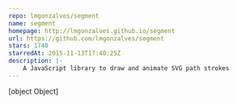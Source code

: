 ```yaml
---
repo: lmgonzalves/segment
name: segment
homepage: http://lmgonzalves.github.io/segment
url: https://github.com/lmgonzalves/segment
stars: 1740
starredAt: 2015-11-13T17:40:25Z
description: |-
    A JavaScript library to draw and animate SVG path strokes
---
```


[object Object]
